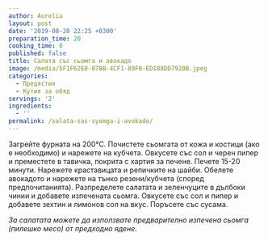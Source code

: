 ```yaml
---
author: Aurelia
layout: post
date: '2019-08-20 22:25 +0300'
preparation_time: 20
cooking_time: 0
published: false
title: Салата със сьомга и авокадо
image: /media/5F1F62E8-878B-4CF1-89F0-ED188DD7920B.jpeg
categories:
  - Предястия
  - Кутия за обяд
servings: '2'
ingredients:
  - ''
permalink: /salata-sas-syomga-i-avokado/
---
```

Загрейте фурната на 200°С.
Почистете сьомгата от кожа и костици (ако е необходимо) и нарежете на кубчета. Овкусете със сол и черен пипер и преместете в тавичка, покрита с хартия за печене. Печете 15-20 минути.
Нарежете краставицата и репичките на шайби. Обелете авокадото и нарежете на тънко резени/кубчета (според предпочитанията). 
Разпределете салатата и зеленчуците в дълбоки чинии и добавете изпечената сьомга. 
Овкусете със сол и пипер и добавете зехтин и лимонов сол на вкус.
Поръсете със сусама.

_За салатата можете да използвате предварително изпечена сьомга (пилешко месо) от предходно ядене._